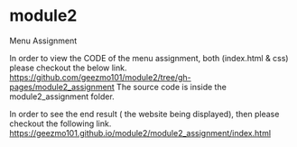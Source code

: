 # module2
Menu Assignment

In order to view the CODE of the menu assignment, both (index.html & css) please checkout the below link.
https://github.com/geezmo101/module2/tree/gh-pages/module2_assignment
The source code is inside the module2_assignment folder.

In order to see the end result ( the website being displayed), then please checkout the following link.
https://geezmo101.github.io/module2/module2_assignment/index.html
